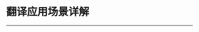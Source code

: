 # 翻译应用场景详解

---

<DocCard :cards="[
      {
    title: 'Android端翻译应用场景详解',
    description: '',
    avatar: '/img/安卓_手机.png',
    path: '/guide/modes-c1'
  },
  {
    title: 'Windows端翻译应用场景详解',
    description: '',
    avatar: '/img/安卓_手机.png',
    path: '/guide/modes-windows'
  },
    {
    title: 'macOS端翻译应用场景详解',
    description: '',
    avatar: '/img/安卓_手机.png',
    path: '/guide/modes-macos'
  },
    {
    title: 'iOS端翻译应用场景详解',
    description: '',
    avatar: '/img/安卓_手机.png',
    path: '/guide/modes-ios'
  }
]" />
